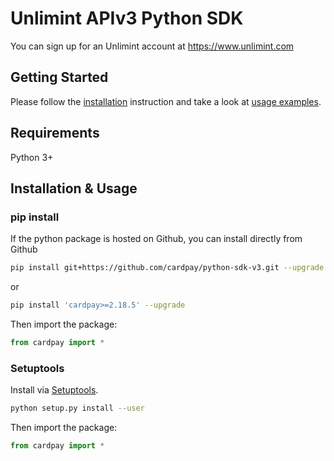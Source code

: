 # Unlimint APIv3 Python SDK

You can sign up for an Unlimint account at https://www.unlimint.com

## Getting Started

Please follow the [installation](#installation) instruction and take a look at [usage examples](tests).


## Requirements

Python 3+

## Installation & Usage
### pip install

If the python package is hosted on Github, you can install directly from Github

```sh
pip install git+https://github.com/cardpay/python-sdk-v3.git --upgrade
```
or

```sh
pip install 'cardpay>=2.18.5' --upgrade
```

Then import the package:
```python
from cardpay import *
```

### Setuptools

Install via [Setuptools](http://pypi.python.org/pypi/setuptools).

```sh
python setup.py install --user
```

Then import the package:
```python
from cardpay import *
```
